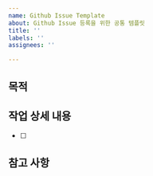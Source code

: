 ```yaml
---
name: Github Issue Template
about: Github Issue 등록을 위한 공통 템플릿
title: ''
labels: ''
assignees: ''

---
```


## 목적
>
## 작업 상세 내용
- [ ]
## 참고 사항
